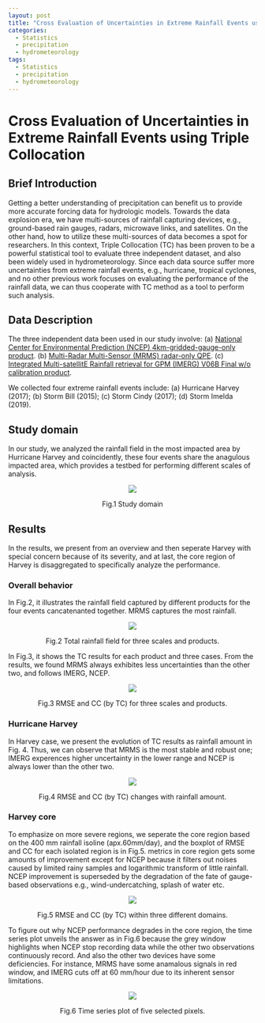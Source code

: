 ```yaml
---
layout: post
title: "Cross Evaluation of Uncertainties in Extreme Rainfall Events using Triple Collocation"
categories:
  - Statistics
  - precipitation
  - hydrometeorology
tags:
  - Statistics
  - precipitation
  - hydrometeorology
---
```


# Cross Evaluation of Uncertainties in Extreme Rainfall Events using Triple Collocation

## Brief Introduction

Getting a better understanding of precipitation can benefit us to provide more accurate forcing data for hydrologic models. Towards the data explosion era, we have multi-sources of rainfall capturing devices, e.g., ground-based rain gauges, radars, microwave links, and satellites. On the other hand, how to utilize these multi-sources of data becomes a spot for researchers. In this context, Triple Collocation (TC) has been proven to be a powerful statistical tool to evaluate three independent dataset, and also been widely used in hydrometeorology. Since each data source suffer more uncertainties from extreme rainfall events, e.g., hurricane, tropical cyclones, and no other previous work focuses on evaluating the performance of the rainfall data, we can thus cooperate with TC method as a tool to perform such analysis.

## Data Description

The three independent data been used in our study involve: (a) [National Center for Environmental Prediction (NCEP) 4km-gridded-gauge-only product](https://data.eol.ucar.edu/dataset/21.088. ). (b) [Multi-Radar Multi-Sensor (MRMS) radar-only QPE](http://mtarchive.geol.iastate.edu/). (c) [Integrated Multi-satellitE Rainfall retrieval for GPM (IMERG) V06B Final w/o calibration product](https://disc.gsfc.nasa.gov/datasets/GPM_3IMERGHH_06/summary?keywords=IMERG).

We collected four extreme rainfall events include: (a) Hurricane Harvey (2017); (b) Storm Bill (2015); (c) Storm Cindy (2017); (d) Storm Imelda (2019).


## Study domain

In our study, we analyzed the rainfall field in the most impacted area by Hurricane Harvey and coincidently, these four events share the anagulous impacted area, which provides a testbed for performing different scales of analysis. 

<p align="center"> <img src="{{ site.url }}/images/TC/domain.png"></p>
<p align="center"> Fig.1 Study domain</p>

## Results

In the results, we present from an overview and then seperate Harvey with special concern because of its severity, and at last, the core region of Harvey is disaggregated to specifically analyze the performance.

### Overall behavior

In Fig.2, it illustrates the rainfall field captured by different products for the four events cancatenanted together. MRMS captures the most rainfall.

<p align="center"> <img src="{{ site.url }}/images/TC/total.png"></p>
<p align="center"> Fig.2 Total rainfall field for three scales and products.</p>

In Fig.3, it shows the TC results for each product and three cases. From the results, we found MRMS always exhibites less uncertainties than the other two, and follows IMERG, NCEP.

<p align="center"> <img src="{{ site.url }}/images/TC/rmse+cc.png"></p>
<p align="center"> Fig.3 RMSE and CC (by TC) for three scales and products.</p>


### Hurricane Harvey

In Harvey case, we present the evolution of TC results as rainfall amount in Fig. 4. Thus, we can observe that MRMS is the most stable and robust one; IMERG experences higher uncertainty in the lower range and NCEP is always lower than the other two.

<p align="center"> <img src="{{ site.url }}/images/TC/dynamicRange.png"></p>
<p align="center"> Fig.4 RMSE and CC (by TC) changes with rainfall amount.</p>

### Harvey core

To emphasize on more severe regions, we seperate the core region based on the 400 mm rainfall isoline (apx.60mm/day), and the boxplot of RMSE and CC for each isolated region is in Fig.5. metrics in core region gets some amounts of improvement except for NCEP because it filters out noises caused by limited rainy samples and logarithmic transform of little rainfall. NCEP improvement is superseded by the degradation of the fate of gauge-based observations e.g., wind-undercatching, splash of water etc.

<p align="center"> <img src="{{ site.url }}/images/TC/box_plot_stats_zone.png"></p>
<p align="center"> Fig.5 RMSE and CC (by TC) within three different domains.</p>

To figure out why NCEP performance degrades in the core region, the time series plot unveils the answer as in Fig.6 because the grey window highlights when NCEP stop recording data while the other two observations continuously record. And also the other two devices have some deficiencies. For instance, MRMS have some anamalous signals in red window, and IMERG cuts off at 60 mm/hour due to its inherent sensor limitations.

<p align="center"> <img src="{{ site.url }}/images/TC/ts.png"></p>
<p align="center"> Fig.6 Time series plot of five selected pixels.</p>


